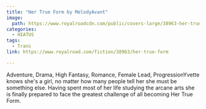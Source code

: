 ```yaml
---
title: "Her True Form by MelodyAvant"
image:
  path: https://www.royalroadcdn.com/public/covers-large/38963-her-true-form.jpg
categories:
  - HIATUS
tags:
  - Trans
link: https://www.royalroad.com/fiction/38963/her-true-form

---
```

Adventure, Drama, High Fantasy, Romance, Female Lead, ProgressionYvette knows she's a girl, no matter how many people tell her she must be something else. Having spent most of her life studying the arcane arts she is finally prepared to face the greatest challenge of all becoming Her True Form.


